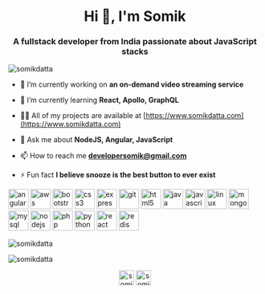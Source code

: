 <h1 align="center">Hi 👋, I'm Somik</h1>
<h3 align="center">A fullstack developer from India passionate about JavaScript stacks</h3>

<p align="left"> <img src="https://komarev.com/ghpvc/?username=somikdatta" alt="somikdatta" /> </p>

- 🔭 I’m currently working on **an on-demand video streaming service**

- 🌱 I’m currently learning **React, Apollo, GraphQL**

- 👨‍💻 All of my projects are available at [https://www.somikdatta.com](https://www.somikdatta.com)

- 💬 Ask me about **NodeJS, Angular, JavaScript**

- 📫 How to reach me **developersomik@gmail.com**

- ⚡ Fun fact **I believe snooze is the best button to ever exist**

<p align="left"><img src="https://devicons.github.io/devicon/devicon.git/icons/angularjs/angularjs-original.svg" alt="angularjs" width="40" height="40"/> <img src="https://devicons.github.io/devicon/devicon.git/icons/amazonwebservices/amazonwebservices-original-wordmark.svg" alt="aws" width="40" height="40"/> <img src="https://devicons.github.io/devicon/devicon.git/icons/bootstrap/bootstrap-plain.svg" alt="bootstrap" width="40" height="40"/> <img src="https://devicons.github.io/devicon/devicon.git/icons/css3/css3-original-wordmark.svg" alt="css3" width="40" height="40"/> <img src="https://devicons.github.io/devicon/devicon.git/icons/express/express-original-wordmark.svg" alt="express" width="40" height="40"/> <img src="https://www.vectorlogo.zone/logos/git-scm/git-scm-icon.svg" alt="git" width="40" height="40"/> <img src="https://devicons.github.io/devicon/devicon.git/icons/html5/html5-original-wordmark.svg" alt="html5" width="40" height="40"/> <img src="https://devicons.github.io/devicon/devicon.git/icons/java/java-original-wordmark.svg" alt="java" width="40" height="40"/> <img src="https://devicons.github.io/devicon/devicon.git/icons/javascript/javascript-original.svg" alt="javascript" width="40" height="40"/> <img src="https://devicons.github.io/devicon/devicon.git/icons/linux/linux-original.svg" alt="linux" width="40" height="40"/> <img src="https://devicons.github.io/devicon/devicon.git/icons/mongodb/mongodb-original-wordmark.svg" alt="mongodb" width="40" height="40"/> <img src="https://devicons.github.io/devicon/devicon.git/icons/mysql/mysql-original-wordmark.svg" alt="mysql" width="40" height="40"/> <img src="https://devicons.github.io/devicon/devicon.git/icons/nodejs/nodejs-original-wordmark.svg" alt="nodejs" width="40" height="40"/> <img src="https://devicons.github.io/devicon/devicon.git/icons/php/php-original.svg" alt="php" width="40" height="40"/> <img src="https://devicons.github.io/devicon/devicon.git/icons/python/python-original.svg" alt="python" width="40" height="40"/> <img src="https://devicons.github.io/devicon/devicon.git/icons/react/react-original-wordmark.svg" alt="react" width="40" height="40"/> <img src="https://devicons.github.io/devicon/devicon.git/icons/redis/redis-original-wordmark.svg" alt="redis" width="40" height="40"/></p><p align="left"><img align="center" src="https://github-readme-stats.vercel.app/api/top-langs/?username=somikdatta&layout=compact&hide=html" alt="somikdatta" /></p>

<p align="left"><img align="center" src="https://github-readme-stats.vercel.app/api?username=somikdatta&show_icons=true" alt="somikdatta" /></p>

<p align="center">
<a href="https://twitter.com/somikdatta" target="blank"><img align="center" src="https://cdn.jsdelivr.net/npm/simple-icons@3.0.1/icons/twitter.svg" alt="somikdatta" height="30" width="30" /></a>
<a href="https://linkedin.com/in/somikdatta" target="blank"><img align="center" src="https://cdn.jsdelivr.net/npm/simple-icons@3.0.1/icons/linkedin.svg" alt="somikdatta" height="30" width="30" /></a>
</p>
